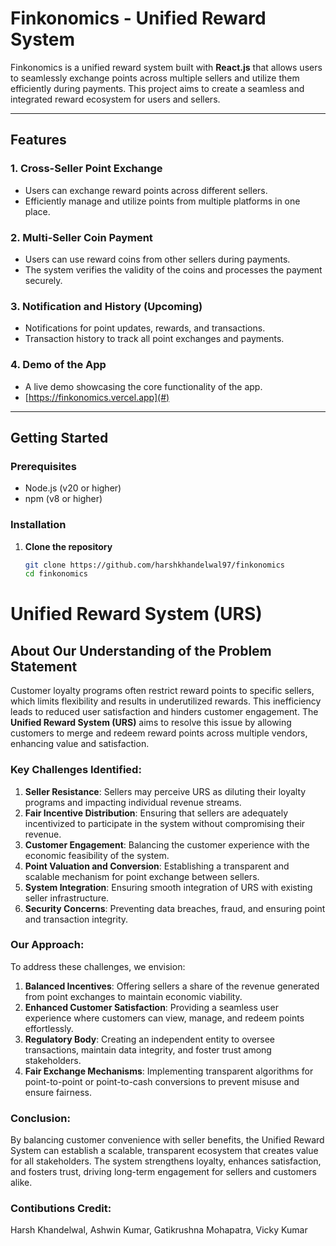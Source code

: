 # Finkonomics - Unified Reward System


Finkonomics is a unified reward system built with **React.js** that allows users to seamlessly exchange points across multiple sellers and utilize them efficiently during payments. This project aims to create a seamless and integrated reward ecosystem for users and sellers.

---

## Features

### 1. Cross-Seller Point Exchange
- Users can exchange reward points across different sellers.
- Efficiently manage and utilize points from multiple platforms in one place.

### 2. Multi-Seller Coin Payment
- Users can use reward coins from other sellers during payments.
- The system verifies the validity of the coins and processes the payment securely.

### 3. Notification and History (Upcoming)
- Notifications for point updates, rewards, and transactions.
- Transaction history to track all point exchanges and payments.

### 4. Demo of the App
- A live demo showcasing the core functionality of the app.
- [https://finkonomics.vercel.app](#)

---

## Getting Started

### Prerequisites
- Node.js (v20 or higher)
- npm (v8 or higher)

### Installation

1. **Clone the repository**
   ```bash
   git clone https://github.com/harshkhandelwal97/finkonomics
   cd finkonomics


# Unified Reward System (URS)

## About Our Understanding of the Problem Statement

Customer loyalty programs often restrict reward points to specific sellers, which limits flexibility and results in underutilized rewards. This inefficiency leads to reduced user satisfaction and hinders customer engagement. The **Unified Reward System (URS)** aims to resolve this issue by allowing customers to merge and redeem reward points across multiple vendors, enhancing value and satisfaction.

### Key Challenges Identified:
1. **Seller Resistance**: Sellers may perceive URS as diluting their loyalty programs and impacting individual revenue streams.
2. **Fair Incentive Distribution**: Ensuring that sellers are adequately incentivized to participate in the system without compromising their revenue.
3. **Customer Engagement**: Balancing the customer experience with the economic feasibility of the system.
4. **Point Valuation and Conversion**: Establishing a transparent and scalable mechanism for point exchange between sellers.
5. **System Integration**: Ensuring smooth integration of URS with existing seller infrastructure.
6. **Security Concerns**: Preventing data breaches, fraud, and ensuring point and transaction integrity.

### Our Approach:
To address these challenges, we envision:
1. **Balanced Incentives**: Offering sellers a share of the revenue generated from point exchanges to maintain economic viability.
2. **Enhanced Customer Satisfaction**: Providing a seamless user experience where customers can view, manage, and redeem points effortlessly.
3. **Regulatory Body**: Creating an independent entity to oversee transactions, maintain data integrity, and foster trust among stakeholders.
4. **Fair Exchange Mechanisms**: Implementing transparent algorithms for point-to-point or point-to-cash conversions to prevent misuse and ensure fairness.

### Conclusion:
By balancing customer convenience with seller benefits, the Unified Reward System can establish a scalable, transparent ecosystem that creates value for all stakeholders. The system strengthens loyalty, enhances satisfaction, and fosters trust, driving long-term engagement for sellers and customers alike.

### Contibutions Credit:
Harsh Khandelwal, Ashwin Kumar, Gatikrushna Mohapatra, Vicky Kumar
